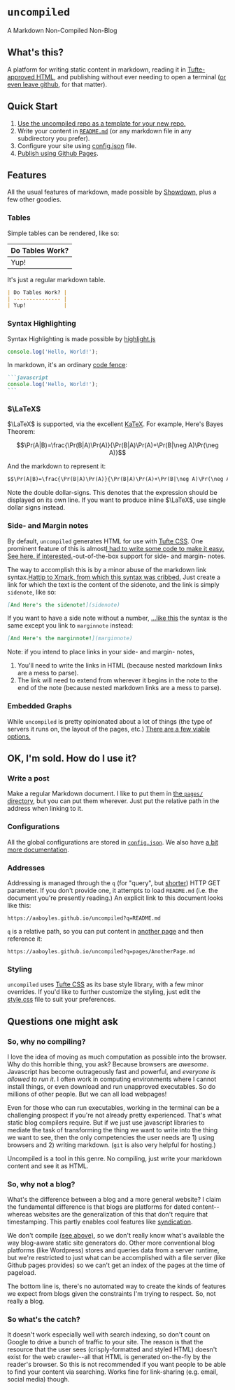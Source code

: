 # `uncompiled`

<p class="subtitle">A Markdown Non-Compiled Non-Blog</p>

## What's this?

A platform for writing static content in markdown, reading it in [Tufte-approved HTML](https://edwardtufte.github.io/tufte-css/), and publishing without ever needing to open a terminal ([or even leave github](https://aaboyles.github.io/uncompiled?q=pages/github.md), for that matter).

## Quick Start

1. [Use the uncompiled repo as a template for your new repo.](https://github.com/AABoyles/uncompiled/generate)
2. Write your content in [`README.md`](https://github.com/AABoyles/uncompiled/blob/main/README.md) (or any markdown file in any subdirectory you prefer).
3. Configure your site using [config.json](https://github.com/AABoyles/uncompiled/blob/main/config.json) file.
4. [Publish using Github Pages](https://pages.github.com/).

## Features

All the usual features of markdown, made possible by [Showdown](http://showdownjs.com/), plus a few other goodies.

### Tables

Simple tables can be rendered, like so:

| Do Tables Work? |
| --------------- |
| Yup!            |

It's just a regular markdown table.

```md
| Do Tables Work? |
| --------------- |
| Yup!            |
```

### Syntax Highlighting

Syntax Highlighting is made possible by [highlight.js](https://highlightjs.org/)

```javascript
console.log('Hello, World!');
```

In markdown, it's an ordinary [code fence](https://www.markdownguide.org/extended-syntax/#fenced-code-blocks):

~~~md
```javascript
console.log('Hello, World!');
```
~~~

### $\LaTeX$

$\LaTeX$ is supported, via the excellent [KaTeX](https://katex.org/). For example, Here's Bayes Theorem:

$$\Pr(A|B)=\frac{\Pr(B|A)\Pr(A)}{\Pr(B|A)\Pr(A)+\Pr(B|\neg A)\Pr(\neg A)}$$

And the markdown to represent it:

```md
$$\Pr(A|B)=\frac{\Pr(B|A)\Pr(A)}{\Pr(B|A)\Pr(A)+\Pr(B|\neg A)\Pr(\neg A)}$$
```

Note the double dollar-signs. This denotes that the expression should be displayed on its own line. If you want to produce inline $\LaTeX$, use single dollar signs instead.

### Side- and Margin notes

By default, `uncompiled` generates HTML for use with [Tufte CSS](https://edwardtufte.github.io/tufte-css/). One prominent feature of this is almost[I had to write some code to make it easy. <a href="https://github.com/AABoyles/uncompiled/blob/main/index.js">See here, if interested.</a>](sidenote)-out-of-the-box support for side- and margin- notes.

The way to accomplish this is by a minor abuse of the markdown link syntax.[Hattip to <a href="https://vieiro.github.io/xmark/">Xmark, from which this syntax was cribbed.</a>](sidenote) Just create a link for which the text is the content of the sidenote, and the link is simply `sidenote`, like so:

```md
[And Here's the sidenote!](sidenote)
```

If you want to have a side note without a number, [...like this](marginnote) the syntax is the same except you link to `marginnote` instead:

```md
[And Here's the marginnote!](marginnote)
```

Note: if you intend to place links in your side- and margin- notes,

1. You'll need to write the links in HTML (because nested markdown links are a mess to parse).
2. The link will need to extend from wherever it begins in the note to the end of the note (because nested markdown links are a mess to parse).

### Embedded Graphs

While `uncompiled` is pretty opinionated about a lot of things (the type of servers it runs on, the layout of the pages, etc.) [There are a few viable options.](?q=pages/graphs.md)

## OK, I'm sold. How do I use it?

### Write a post

Make a regular Markdown document. I like to put them in [the `pages/` directory](https://github.com/AABoyles/uncompiled/tree/main/pages), but you can put them wherever. Just put the relative path in the address when linking to it.

### Configurations

All the global configurations are stored in [`config.json`](https://github.com/AABoyles/uncompiled/blob/main/config.json). We also have [a bit more documentation](https://aaboyles.github.io/uncompiled?q=pages/config.md).

### Addresses

Addressing is managed through the `q` (for "query", but [shorter](https://qntm.org/urls)) HTTP GET parameter. If you don't provide one, it attempts to load `README.md` (i.e. the document you're presently reading.) An explicit link to this document looks like this:

```
https://aaboyles.github.io/uncompiled?q=README.md
```

`q` is a relative path, so you can put content in [another page](https://aaboyles.github.io/uncompiled?q=pages/AnotherPage.md) and then reference it:

```
https://aaboyles.github.io/uncompiled?q=pages/AnotherPage.md
```

### Styling

`uncompiled` uses [Tufte CSS](https://edwardtufte.github.io/tufte-css/) as its base style library, with a few minor overrides. If you'd like to further customize the styling, just edit the [style.css](https://github.com/AABoyles/uncompiled/blob/main/style.css) file to suit your preferences.

## Questions one might ask

### So, why no compiling?

I love the idea of moving as much computation as possible into the browser. Why do this horrible thing, you ask? Because browsers are *awesome*. Javascript has become outrageously fast and powerful, and *everyone is allowed to run it*. I often work in computing environments where I cannot install things, or even download and run unapproved executables. So do millions of other people. But we can all load webpages!

Even for those who can run executables, working in the terminal can be a challenging prospect if you're not already pretty experienced. That's what static blog compilers require. But if we just use javascript libraries to mediate the task of transforming the thing we want to write into the thing we want to see, then the only competencies the user needs are 1) using browsers and 2) writing markdown. (`git` is also very helpful for hosting.)

Uncompiled is a tool in this genre. No compiling, just write your markdown content and see it as HTML.

### So, why not a blog?

What's the difference between a blog and a more general website? I claim the fundamental difference is that blogs are platforms for dated content--whereas websites are the generalization of this that don't require that timestamping. This partly enables cool features like [syndication](https://en.wikipedia.org/wiki/RSS).

We don't compile [(see above)](#sowhynocompiling), so we don't really know what's available the way blog-aware static site generators do. Other more conventional blog platforms (like Wordpress) stores and queries data from a server runtime, but we're restricted to just what can be accomplished with a file server (like Github pages provides) so we can't get an index of the pages at the time of pageload.

The bottom line is, there's no automated way to create the kinds of features we expect from blogs given the constraints I'm trying to respect. So, not really a blog.

### So what's the catch?

It doesn't work especially well with search indexing, so don't count on Google to drive a bunch of traffic to your site. The reason is that the resource that the user sees (crisply-formatted and styled HTML) doesn't exist for the web crawler--all that HTML is generated on-the-fly by the reader's browser. So this is not recommended if you want people to be able to find your content via searching. Works fine for link-sharing (e.g. email, social media) though.
